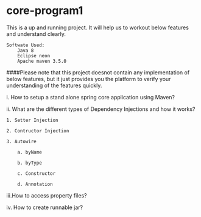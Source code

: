 # core-program1


This is a up and running project. It will help us to workout below features and understand clearly. 

	Softwate Used:
		Java 8 
		Eclipse neon
		Apache maven 3.5.0


####Please note that this project doesnot contain any implementation of below features, but it just provides you the platform to verify your understanding of the features quickly.

i.	How to setup a stand alone spring core application using Maven?

ii. What are the different types of Dependency Injections and how it works?

	1. Setter Injection
	
	2. Contructor Injection
	
	3. Autowire
	
		a. byName
		
		b. byType
		
		c. Constructor
		
		d. Annotation
		
iii.How to access property files?

iv.	How to create runnable jar?


